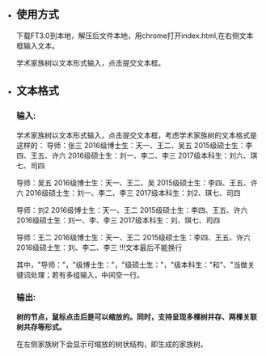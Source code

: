 - ## 使用方式

  下载FT3.0到本地，解压后文件本地，用chrome打开index.html,在右侧文本框输入文本。

  学术家族树以文本形式输入，点击提交文本框。

- ## 文本格式

  ### 输入:

  学术家族树以文本形式输入，点击提交文本框，考虑学术家族树的文本格式是这样的：
  导师：张三
  2016级博士生：天一、王二、吴五
  2015级硕士生：李四、王五、许六
  2016级硕士生：刘一、李二、李三
  2017级本科生：刘六、琪七、司四

   导师：吴五
  2016级博士生：天一、王二、吴
  2015级硕士生：李四、王五、许六
  2016级硕士生：刘一、李二、李三
  2017级本科生：刘2、琪七、司四

  导师：刘2
  2016级博士生：天一、王二
  2015级硕士生：李四、王五、许六
  2016级硕士生：刘一、李、李三
  2017级本科生：刘、琪七、司四

  导师：王二
  2016级博士生：天一、王二
  2015级硕士生：李四、王五、许六
  2016级硕士生：刘、李二、李三
  !!!文本最后不能换行

  其中，"导师："，"级博士生："，"级硕士生："，"级本科生："和"、"当做关键词处理；若有多组输入，中间空一行。

  ### 输出:

  **树的节点，鼠标点击后是可以缩放的。同时，支持呈现多棵树并存、两棵关联树共存等形式。**

  在左侧家族树下会显示可缩放的树状结构，即生成的家族树。



